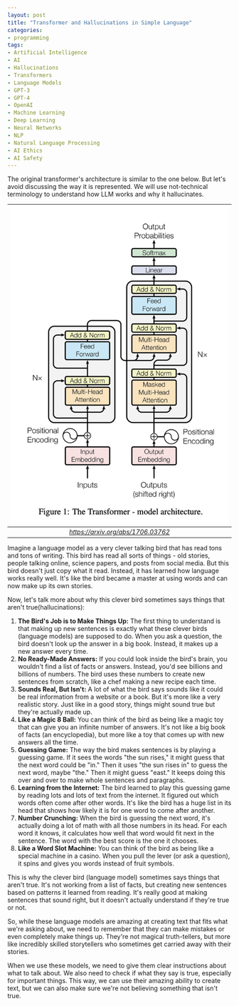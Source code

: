 ```yaml
---
layout: post
title: "Transformer and Hallucinations in Simple Language"
categories:
- programming
tags:
- Artificial Intelligence
- AI
- Hallucinations
- Transformers
- Language Models
- GPT-3
- GPT-4
- OpenAI
- Machine Learning
- Deep Learning
- Neural Networks
- NLP
- Natural Language Processing
- AI Ethics
- AI Safety
---
```


The original transformer's architecture is similar to the one below. But let's avoid discussing the way it is represented. We will use not-technical terminology to understand how LLM works and why it hallucinates.

|![TheLeanStartup](/assets/images/2024/07/05/Transformer.png)|
|:--:| 
|*https://arxiv.org/abs/1706.03762*|

Imagine a language model as a very clever talking bird that has read tons and tons of writing. This bird has read all sorts of things - old stories, people talking online, science papers, and posts from social media. But this bird doesn't just copy what it read. Instead, it has learned how language works really well. It's like the bird became a master at using words and can now make up its own stories.

Now, let's talk more about why this clever bird sometimes says things that aren't true(hallucinations):

1. **The Bird's Job is to Make Things Up:** The first thing to understand is that making up new sentences is exactly what these clever birds (language models) are supposed to do. When you ask a question, the bird doesn't look up the answer in a big book. Instead, it makes up a new answer every time.
2. **No Ready-Made Answers:** If you could look inside the bird's brain, you wouldn't find a list of facts or answers. Instead, you'd see billions and billions of numbers. The bird uses these numbers to create new sentences from scratch, like a chef making a new recipe each time.
3. **Sounds Real, But Isn't:** A lot of what the bird says sounds like it could be real information from a website or a book. But it's more like a very realistic story. Just like in a good story, things might sound true but they're actually made up.
4. **Like a Magic 8 Ball:** You can think of the bird as being like a magic toy that can give you an infinite number of answers. It's not like a big book of facts (an encyclopedia), but more like a toy that comes up with new answers all the time.
5. **Guessing Game:** The way the bird makes sentences is by playing a guessing game. If it sees the words "the sun rises," it might guess that the next word could be "in." Then it uses "the sun rises in" to guess the next word, maybe "the." Then it might guess "east." It keeps doing this over and over to make whole sentences and paragraphs.
6. **Learning from the Internet:** The bird learned to play this guessing game by reading lots and lots of text from the internet. It figured out which words often come after other words. It's like the bird has a huge list in its head that shows how likely it is for one word to come after another.
7. **Number Crunching:** When the bird is guessing the next word, it's actually doing a lot of math with all those numbers in its head. For each word it knows, it calculates how well that word would fit next in the sentence. The word with the best score is the one it chooses.
8. **Like a Word Slot Machine:** You can think of the bird as being like a special machine in a casino. When you pull the lever (or ask a question), it spins and gives you words instead of fruit symbols.

This is why the clever bird (language model) sometimes says things that aren't true. It's not working from a list of facts, but creating new sentences based on patterns it learned from reading. It's really good at making sentences that sound right, but it doesn't actually understand if they're true or not.

So, while these language models are amazing at creating text that fits what we're asking about, we need to remember that they can make mistakes or even completely make things up. They're not magical truth-tellers, but more like incredibly skilled storytellers who sometimes get carried away with their stories.

When we use these models, we need to give them clear instructions about what to talk about. We also need to check if what they say is true, especially for important things. This way, we can use their amazing ability to create text, but we can also make sure we're not believing something that isn't true.
